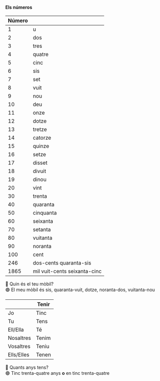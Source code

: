#### Els números

| Número |      |
|--------|---------------|
| 1      | u             |
| 2      | dos           |
| 3      | tres          |
| 4      | quatre        |
| 5      | cinc          |
| 6      | sis           |
| 7      | set           |
| 8      | vuit          |
| 9      | nou           |
| 10     | deu           |
| 11     | onze          |
| 12     | dotze         |
| 13     | tretze        |
| 14     | catorze       |
| 15     | quinze        |
| 16     | setze         |
| 17     | disset        |
| 18     | divuit        |
| 19     | dinou         |
| 20     | vint          |
| 30     | trenta      |
| 40     | quaranta    |
| 50     | cinquanta   |
| 60     | seixanta    |
| 70     | setanta     |
| 80     | vuitanta    |
| 90     | noranta     |
| 100    | cent        |
| 246   | dos-cents quaranta-sis|
|  1865 | mil vuit-cents seixanta-cinc |

🔵 Quin és el teu mòbil?\
🟣 El meu mòbil és sis, quaranta-vuit, dotze, noranta-dos, vuitanta-nou

|           |  Tenir|
|-----------|-------|
| Jo        |   Tinc |
| Tu        |   Tens |
| Ell/Ella  |   Té  |
| Nosaltres |   Tenim |
| Vosaltres |   Teniu |
| Ells/Elles|   Tenen |

🔵 Quants anys tens?\
🟣 Tinc trenta-quatre anys **o** en tinc trenta-quatre

